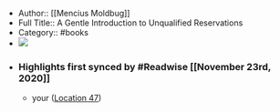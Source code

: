 - Author:: [[Mencius Moldbug]]
- Full Title:: A Gentle Introduction to Unqualified Reservations
- Category:: #books
- ![](https://images-na.ssl-images-amazon.com/images/I/513hMTkKLPL._SL200_.jpg)
- ### Highlights first synced by #Readwise [[November 23rd, 2020]]
    - your ([Location 47](https://readwise.io/to_kindle?action=open&asin=B011DPHUE4&location=47))
